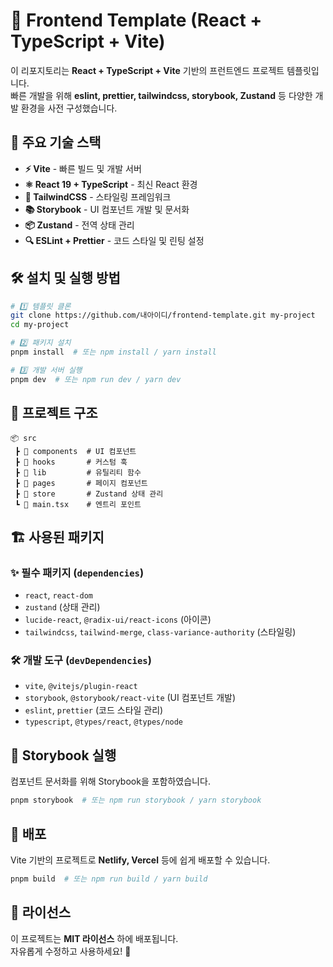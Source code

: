 # 🚀 Frontend Template (React + TypeScript + Vite)

이 리포지토리는 **React + TypeScript + Vite** 기반의 프런트엔드 프로젝트 템플릿입니다.  
빠른 개발을 위해 **eslint, prettier, tailwindcss, storybook, Zustand** 등 다양한 개발 환경을 사전 구성했습니다.

## 📌 주요 기술 스택
- **⚡ Vite** - 빠른 빌드 및 개발 서버  
- **⚛ React 19 + TypeScript** - 최신 React 환경  
- **🎨 TailwindCSS** - 스타일링 프레임워크  
- **📚 Storybook** - UI 컴포넌트 개발 및 문서화  
- **📦 Zustand** - 전역 상태 관리  
- **🔍 ESLint + Prettier** - 코드 스타일 및 린팅 설정  

## 🛠️ 설치 및 실행 방법

```bash
# 1️⃣ 템플릿 클론
git clone https://github.com/내아이디/frontend-template.git my-project
cd my-project

# 2️⃣ 패키지 설치
pnpm install  # 또는 npm install / yarn install

# 3️⃣ 개발 서버 실행
pnpm dev  # 또는 npm run dev / yarn dev
```

## 📁 프로젝트 구조
```
📦 src
 ┣ 📂 components  # UI 컴포넌트
 ┣ 📂 hooks       # 커스텀 훅
 ┣ 📂 lib         # 유틸리티 함수
 ┣ 📂 pages       # 페이지 컴포넌트
 ┣ 📂 store       # Zustand 상태 관리
 ┗ 📜 main.tsx    # 엔트리 포인트
```

## 🏗️ 사용된 패키지
### ✨ 필수 패키지 (`dependencies`)
- `react`, `react-dom`
- `zustand` (상태 관리)
- `lucide-react`, `@radix-ui/react-icons` (아이콘)
- `tailwindcss`, `tailwind-merge`, `class-variance-authority` (스타일링)

### 🛠️ 개발 도구 (`devDependencies`)
- `vite`, `@vitejs/plugin-react`
- `storybook`, `@storybook/react-vite` (UI 컴포넌트 개발)
- `eslint`, `prettier` (코드 스타일 관리)
- `typescript`, `@types/react`, `@types/node`

## 🌟 Storybook 실행
컴포넌트 문서화를 위해 Storybook을 포함하였습니다.
```bash
pnpm storybook  # 또는 npm run storybook / yarn storybook
```

## 🚀 배포
Vite 기반의 프로젝트로 **Netlify, Vercel** 등에 쉽게 배포할 수 있습니다.
```bash
pnpm build  # 또는 npm run build / yarn build
```

## 📜 라이선스
이 프로젝트는 **MIT 라이선스** 하에 배포됩니다.  
자유롭게 수정하고 사용하세요! 🚀

